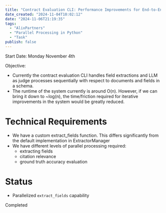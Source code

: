 ```yaml
---
title: "Contract Evaluation CLI: Performance Improvements for End-to-End Pipeline"
date_created: "2024-11-04T10:02:12"
date: "2024-11-06T21:19:35"
tags:
  - "AlixPartners"
  - "Parallel Processing in Python"
  - "Task"
publish: false
---
```


Start Date: Monday November 4th

Objective:
  - Currently the contract evaluation CLI handles field extractions and LLM as judge processes sequentially with respect to documents and fields in a schema. 
  - The runtime of the system currently is around O(n). However, if we can bring it down to ~log(n), the time/friction required for iterative improvements in the system would be greatly reduced.

# Technical Requirements
- We have a custom extract_fields function. This differs significantly from the default implementation in ExtractorManager
- We have different levels of parallel processing required:
  - extracting fields
  - citation relevance
  - ground truth accuracy evaluation 

# Status
- Parallelized `extract_fields` capability

Completed
